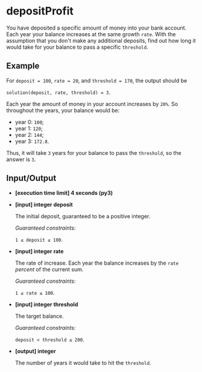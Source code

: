 # depositProfit

You have deposited a specific amount of money into your bank account. Each year your balance increases at the same growth `rate`. With the assumption that you don't make any additional deposits, find out how long it would take for your balance to pass a specific `threshold`.

## Example

For `deposit = 100`, `rate = 20`, and `threshold = 170`, the output should be

`solution(deposit, rate, threshold) = 3`.

Each year the amount of money in your account increases by `20%`. So throughout the years, your balance would be:

- year 0: `100`;
- year 1: `120`;
- year 2: `144`;
- year 3: `172.8`.

Thus, it will take `3` years for your balance to pass the `threshold`, so the answer is `3`.

## Input/Output

- **[execution time limit] 4 seconds (py3)**

- **[input] integer deposit**

	The initial deposit, guaranteed to be a positive integer.

	*Guaranteed constraints:*

	`1 ≤ deposit ≤ 100`.

- **[input] integer rate**

	The rate of increase. Each year the balance increases by the `rate` *percent* of the current sum.

	*Guaranteed constraints:*

	`1 ≤ rate ≤ 100`.

- **[input] integer threshold**

	The target balance.

	*Guaranteed constraints:*

	`deposit < threshold ≤ 200`.

- **[output] integer**

	The number of years it would take to hit the `threshold`.
